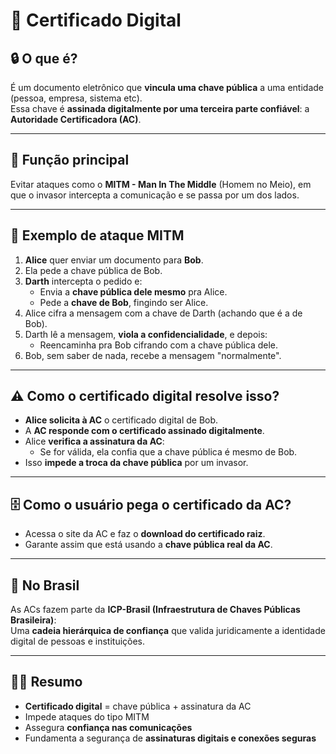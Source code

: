 # &#x1F4C4; Certificado Digital

## &#x1F512; O que é?

É um documento eletrônico que **vincula uma chave pública** a uma entidade (pessoa, empresa, sistema etc).  
Essa chave é **assinada digitalmente por uma terceira parte confiável**: a **Autoridade Certificadora (AC)**.

---

## 🎯 Função principal

Evitar ataques como o **MITM - Man In The Middle** (Homem no Meio), em que o invasor intercepta a comunicação e se passa por um dos lados.

---

## &#x1F4AC; Exemplo de ataque MITM

1. **Alice** quer enviar um documento para **Bob**.
2. Ela pede a chave pública de Bob.
3. **Darth** intercepta o pedido e:
   - Envia a **chave pública dele mesmo** pra Alice.
   - Pede a **chave de Bob**, fingindo ser Alice.
4. Alice cifra a mensagem com a chave de Darth (achando que é a de Bob).
5. Darth lê a mensagem, **viola a confidencialidade**, e depois:
   - Reencaminha pra Bob cifrando com a chave pública dele.
6. Bob, sem saber de nada, recebe a mensagem "normalmente".

---

## &#x26A0;&#xFE0F; Como o certificado digital resolve isso?

- **Alice solicita à AC** o certificado digital de Bob.
- A **AC responde com o certificado assinado digitalmente**.
- Alice **verifica a assinatura da AC**:
  - Se for válida, ela confia que a chave pública é mesmo de Bob.
- Isso **impede a troca da chave pública** por um invasor.

---

## &#x1F5C4;&#xFE0F; Como o usuário pega o certificado da AC?

- Acessa o site da AC e faz o **download do certificado raiz**.
- Garante assim que está usando a **chave pública real da AC**.

---

## &#x1F4C5; No Brasil

As ACs fazem parte da **ICP-Brasil (Infraestrutura de Chaves Públicas Brasileira)**:  
Uma **cadeia hierárquica de confiança** que valida juridicamente a identidade digital de pessoas e instituições.

---

## &#x1F9D1;&#x200D;&#x1F4BB; Resumo

- **Certificado digital** = chave pública + assinatura da AC
- Impede ataques do tipo MITM
- Assegura **confiança nas comunicações**
- Fundamenta a segurança de **assinaturas digitais e conexões seguras**

